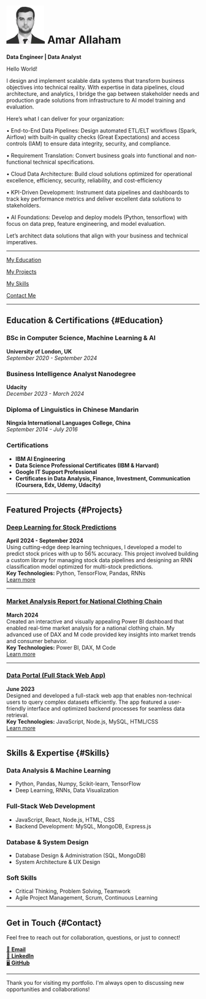 # <img src="assets/linkedin-pic.jpg" alt="profile pic" width="100" height="100"/> Amar Allaham
**Data Engineer | Data Analyst**

Hello World! 

I design and implement scalable data systems that transform business objectives into technical reality. With expertise in data pipelines, cloud architecture, and analytics, I bridge the gap between stakeholder needs and production grade solutions from infrastructure to AI model training and evaluation.

Here’s what I can deliver for your organization:

• End-to-End Data Pipelines: Design automated ETL/ELT workflows (Spark, Airflow) with built-in quality checks (Great Expectations) and access controls (IAM) to ensure data integrity, security, and compliance.

• Requirement Translation: Convert business goals into functional and non-functional technical specifications.

• Cloud Data Architecture: Build cloud solutions optimized for operational excellence, efficiency, security, reliability, and cost-efficiency

• KPI-Driven Development: Instrument data pipelines and dashboards to track key performance metrics and deliver excellent data solutions to stakeholders.

• AI Foundations: Develop and deploy models (Python, tensorflow) with focus on data prep, feature engineering, and model evaluation.

Let’s architect data solutions that align with your business and technical imperatives.

---

[My Education](#Education)

[My Projects](#Projects)

[My Skills](#Skills)

[Contact Me](#Contact)

---

## Education & Certifications {#Education}

### BSc in Computer Science, Machine Learning & AI  
**University of London, UK**  
*September 2020 - September 2024*

### Business Intelligence Analyst Nanodegree  
**Udacity**  
*December 2023 - March 2024*

### Diploma of Linguistics in Chinese Mandarin  
**Ningxia International Languages College, China**  
*September 2014 - July 2016*

### Certifications  
- **IBM AI Engineering**  
- **Data Science Professional Certificates (IBM & Harvard)**  
- **Google IT Support Professional**  
- **Certificates in Data Analysis, Finance, Investment, Communication (Coursera, Edx, Udemy, Udacity)**

---

## Featured Projects {#Projects}

### [Deep Learning for Stock Predictions](project1.md)  
**April 2024 - September 2024**  
Using cutting-edge deep learning techniques, I developed a model to predict stock prices with up to 56% accuracy. This project involved building a custom library for managing stock data pipelines and designing an RNN classification model optimized for multi-stock predictions.  
**Key Technologies:** Python, TensorFlow, Pandas, RNNs  
[Learn more](project1.md)

---

### [Market Analysis Report for National Clothing Chain](project2.md)  
**March 2024**  
Created an interactive and visually appealing Power BI dashboard that enabled real-time market analysis for a national clothing chain. My advanced use of DAX and M code provided key insights into market trends and consumer behavior.  
**Key Technologies:** Power BI, DAX, M Code  
[Learn more](project2.md)

---

### [Data Portal (Full Stack Web App)](project3.md)  
**June 2023**  
Designed and developed a full-stack web app that enables non-technical users to query complex datasets efficiently. The app featured a user-friendly interface and optimized backend processes for seamless data retrieval.  
**Key Technologies:** JavaScript, Node.js, MySQL, HTML/CSS  
[Learn more](project3.md)

---

## Skills & Expertise {#Skills}

### Data Analysis & Machine Learning  
- Python, Pandas, Numpy, Scikit-learn, TensorFlow  
- Deep Learning, RNNs, Data Visualization

### Full-Stack Web Development  
- JavaScript, React, Node.js, HTML, CSS  
- Backend Development: MySQL, MongoDB, Express.js

### Database & System Design  
- Database Design & Administration (SQL, MongoDB)  
- System Architecture & UX Design

### Soft Skills  
- Critical Thinking, Problem Solving, Teamwork  
- Agile Project Management, Scrum, Continuous Learning

---

## Get in Touch {#Contact}

Feel free to reach out for collaboration, questions, or just to connect!

[📧 **Email**](mailto:Amar.S20@outlook.com)  
[💼 **LinkedIn**](https://www.linkedin.com/in/amar-allaham/)  
[🖥 **GitHub**](https://github.com/ammaro101)

---

Thank you for visiting my portfolio. I'm always open to discussing new opportunities and collaborations!



<script>
    window.onbeforeunload = function() {
        localStorage.setItem('scrollPos', window.scrollY);
    };

    window.onload = function() {
        const scrollPos = localStorage.getItem('scrollPos');
        if (scrollPos) {
            window.scrollTo(0, scrollPos);
        }
    };
</script>
